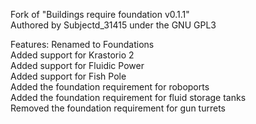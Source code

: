 Fork of "Buildings require foundation v0.1.1"  
Authored by Subjectd_31415 under the GNU GPL3  

Features:
Renamed to Foundations  
Added support for Krastorio 2  
Added support for Fluidic Power  
Added support for Fish Pole  
Added the foundation requirement for roboports  
Added the foundation requirement for fluid storage tanks  
Removed the foundation requirement for gun turrets  
